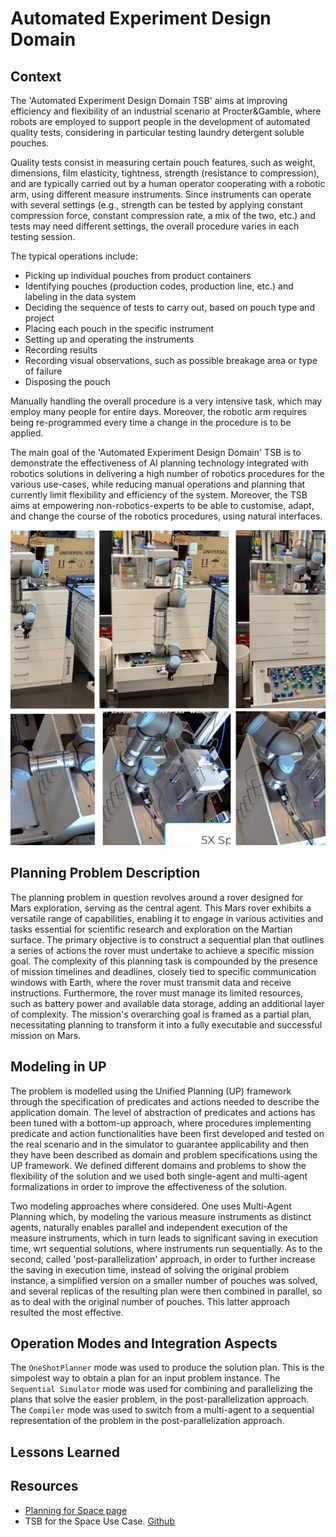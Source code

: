 # Automated Experiment Design Domain

## Context

The 'Automated Experiment Design Domain TSB' aims at improving efficiency and flexibility of an industrial scenario at Procter&Gamble, where robots are employed to support people in the development of automated quality tests, considering in particular testing laundry detergent soluble pouches. 

Quality tests consist in measuring certain pouch features, such as weight, dimensions, film elasticity, tightness, strength (resistance to compression), and are typically carried out by a human operator cooperating with a robotic arm, using different measure instruments. Since instruments can operate with several settings (e.g., strength can be tested by applying constant compression force, constant compression rate, a mix of the two, etc.) and tests may need different settings, the overall procedure varies in each testing session.

The typical operations include:
- Picking up individual pouches from product containers
- Identifying pouches (production codes, production line, etc.) and labeling in the data system
- Deciding the sequence of tests to carry out, based on pouch type and project
- Placing each pouch in the specific instrument
- Setting up and operating the instruments
- Recording results
- Recording visual observations, such as possible breakage area or type of failure
- Disposing the pouch

Manually handling the overall procedure is a very intensive task, which may employ many people for entire days. Moreover, the robotic arm requires being re-programmed every time a change in the procedure is to be applied. 

The main goal of the 'Automated Experiment Design Domain' TSB is to demonstrate the effectiveness of AI planning technology integrated with robotics solutions in delivering a high number of robotics procedures for the various use-cases, while reducing manual operations and planning that currently limit flexibility and efficiency of the system. Moreover, the TSB aims at empowering non-robotics-experts to be able to customise, adapt, and change the course of the robotics procedures, using natural interfaces.

![Automated Experiments](img/automated-experiments.png)

## Planning Problem Description

The planning problem in question revolves around a rover designed for Mars exploration, serving as the central agent. This Mars rover exhibits a versatile range of capabilities, enabling it to engage in various activities and tasks essential for scientific research and exploration on the Martian surface. The primary objective is to construct a sequential plan that outlines a series of actions the rover must undertake to achieve a specific mission goal. The complexity of this planning task is compounded by the presence of mission timelines and deadlines, closely tied to specific communication windows with Earth, where the rover must transmit data and receive instructions. Furthermore, the rover must manage its limited resources, such as battery power and available data storage, adding an additional layer of complexity. The mission's overarching goal is framed as a partial plan, necessitating planning to transform it into a fully executable and successful mission on Mars.

## Modeling in UP

The problem is modelled using the Unified Planning (UP) framework through the specification of predicates and actions needed to describe the application domain. The level of abstraction of predicates and actions has been tuned with a bottom-up approach, where procedures implementing predicate and action functionalities have been first developed and tested on the real scenario and in the simulator to guarantee applicability and then they have been described as domain and problem specifications using the UP framework. We defined different domains and problems to show the flexibility of the solution and we used both single-agent and multi-agent formalizations in order to improve the effectiveness of the solution.

Two modeling approaches where considered. One uses Multi-Agent Planning which, by modeling the various measure instruments as distinct agents, 
naturally enables parallel and independent execution of the measure instruments, which in turn leads to significant saving in execution time, wrt sequential solutions, where instruments run sequentially.  As to the second, called 'post-parallelization' approach, in order to further increase the saving in execution time, instead of solving the original problem instance, a simplified version on a smaller number of pouches was solved, and several replicas of the resulting plan were then combined in parallel, so as to deal with the original number of pouches. This latter approach resulted the most effective.

## Operation Modes and Integration Aspects

The `OneShotPlanner` mode was used to produce the solution plan. This is the simpolest way to obtain a plan for an input problem instance. 
The `Sequential Simulator` mode was used for combining and parallelizing the plans that solve the easier problem, in the post-parallelization approach. The `Compiler` mode was used to switch from a multi-agent to a sequential representation of the problem in the post-parallelization approach.



## Lessons Learned


## Resources

- [Planning for Space page](https://www.ai4europe.eu/business-and-industry/case-studies/planning-space)
- TSB for the Space Use Case. [Github](https://github.com/aiplan4eu/tsb-space)
